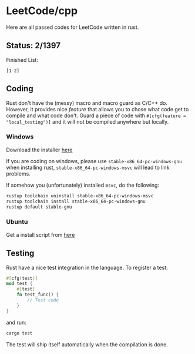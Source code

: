 # LeetCode/cpp

Here are all passed codes for LeetCode written in rust.

## Status: 2/1397

Finished List:

	[1-2]

## Coding

Rust don't have the (messy) macro and macro guard as C/C++ do. 
However, it provides nice _feature_ that allows you to chose what code get to compile and what code don't.
Guard a piece of code with `#[cfg(feature = "local_testing")]` and it will not be compiled anywhere but locally.

### Windows

Download the installer [here](https://www.rust-lang.org/tools/install)

If you are coding on windows, please use `stable-x86_64-pc-windows-gnu` when installing rust, `stable-x86_64-pc-windows-msvc` will lead to link problems.

If somehow you (unfortunately) installed `msvc`, do the following:

```sh
rustup toolchain uninstall stable-x86_64-pc-windows-msvc
rustup toolchain install stable-x86_64-pc-windows-gnu
rustup default stable-gnu
```

### Ubuntu

Get a install script from [here](https://www.rust-lang.org/tools/install)

## Testing

Rust have a nice test integration in the language. 
To register a test:
```rust
#[cfg(test)]
mod test {
	#[test]
	fn test_func() {
		// Test code
	}
}
```

and run:

```sh
cargo test
```

The test will ship itself automatically when the compilation is done.